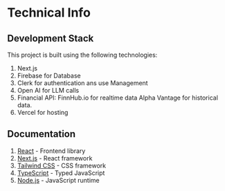 # Technical Info

## Development Stack

This project is built using the following technologies:

1. Next.js
2. Firebase for Database
3. Clerk for authentication ans use Management
4. Open AI for LLM calls
5. Financial API: FinnHub.io for realtime data Alpha Vantage for historical data.
6. Vercel for hosting




## Documentation
1. [React](https://reactjs.org/) - Frontend library
2. [Next.js](https://nextjs.org/) - React framework
3. [Tailwind CSS](https://tailwindcss.com/) - CSS framework
4. [TypeScript](https://www.typescriptlang.org/) - Typed JavaScript
5. [Node.js](https://nodejs.org/en/) - JavaScript runtime

